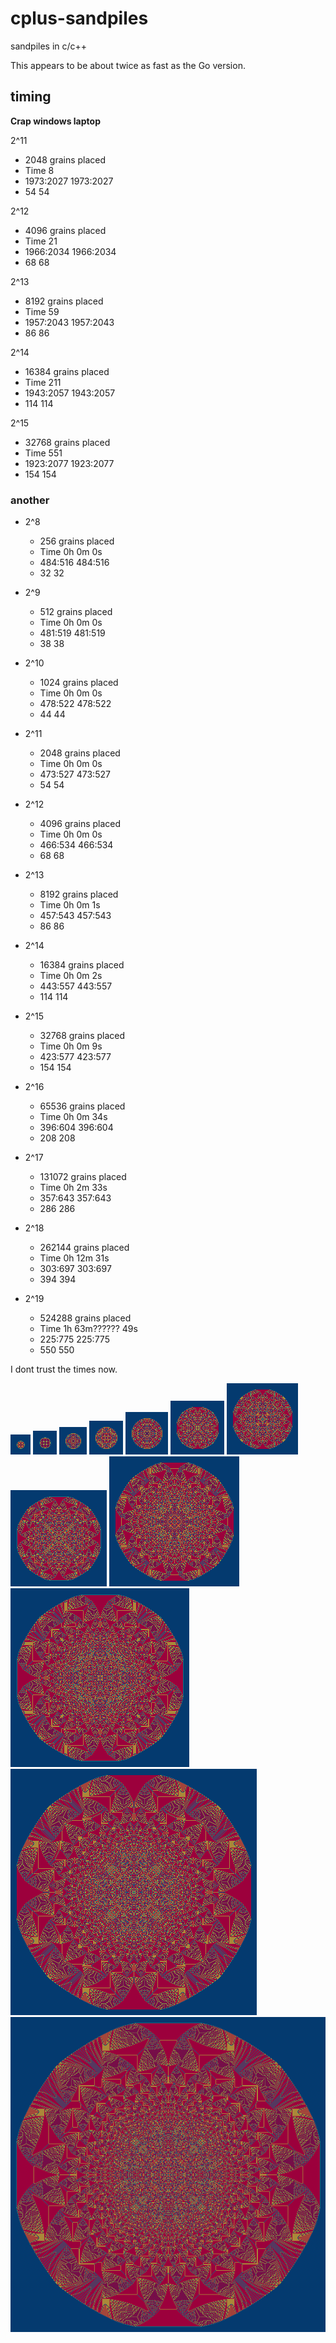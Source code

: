# cplus-sandpiles
sandpiles in c/c++ 


This appears to be about twice as fast as the Go version. 

## timing

**Crap windows laptop**

2^11
- 2048 grains placed
- Time 8
- 1973:2027 1973:2027
- 54 54

2^12
- 4096 grains placed
- Time 21
- 1966:2034 1966:2034
- 68 68

2^13
- 8192 grains placed
- Time 59
- 1957:2043 1957:2043
- 86 86

2^14
- 16384 grains placed
- Time 211
- 1943:2057 1943:2057
- 114 114

2^15
- 32768 grains placed
- Time 551
- 1923:2077 1923:2077
- 154 154


### another

- 2^8
  - 256 grains placed
  - Time 0h 0m 0s
  - 484:516 484:516
  - 32 32

- 2^9
  - 512 grains placed
  - Time 0h 0m 0s
  - 481:519 481:519
  - 38 38

- 2^10
  - 1024 grains placed
  - Time 0h 0m 0s
  - 478:522 478:522
  - 44 44

- 2^11
  - 2048 grains placed
  - Time 0h 0m 0s
  - 473:527 473:527
  - 54 54

- 2^12
  - 4096 grains placed
  - Time 0h 0m 0s
  - 466:534 466:534
  - 68 68

- 2^13
  - 8192 grains placed
  - Time 0h 0m 1s
  - 457:543 457:543
  - 86 86

- 2^14
  - 16384 grains placed
  - Time 0h 0m 2s
  - 443:557 443:557
  - 114 114

- 2^15
  - 32768 grains placed
  - Time 0h 0m 9s
  - 423:577 423:577
  - 154 154

- 2^16
  - 65536 grains placed
  - Time 0h 0m 34s
  - 396:604 396:604
  - 208 208

- 2^17
  - 131072 grains placed
  - Time 0h 2m 33s
  - 357:643 357:643
  - 286 286

- 2^18
  - 262144 grains placed
  - Time 0h 12m 31s
  - 303:697 303:697
  - 394 394

- 2^19
  - 524288 grains placed
  - Time 1h 63m?????? 49s
  - 225:775 225:775
  - 550 550

I dont trust the times now.

![8](images/8.png)
![9](images/9.png)
![10](images/10.png)
![11](images/11.png)
![12](images/12.png)
![13](images/13.png)
![14](images/14.png)
![15](images/15.png)
![16](images/16.png)
![17](images/17.png)
![18](images/18.png)
![19](images/19.png)